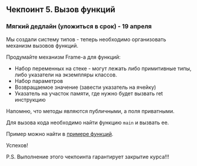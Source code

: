## Чекпоинт 5. Вызов функций

### Мягкий дедлайн (уложиться в срок) - 19 апреля

Мы создали систему типов - теперь необходимо организовать механизм вызовов функций.

Продумайте механизм Frame-а для функций:
* Набор переменных на стеке - могут лежать либо примитивные типы, либо указатели на экземпляры классов. 
* Набор параметров
* Возвращаемое значение (завести указатель на ячейку)
* Указатель на участок памяти, где нужно будет вызвать ret инструкцию

Напомню, что методы являются публичными, а поля приватными.

Для вызова кода необходимо найти функцию `main` и вызвать ее.
    
Пример можно найти в [примере функций](/06-function-calls). 

Успехов!

P.S. Выполнение этого чекпоинта гарантирует закрытие курса!!!